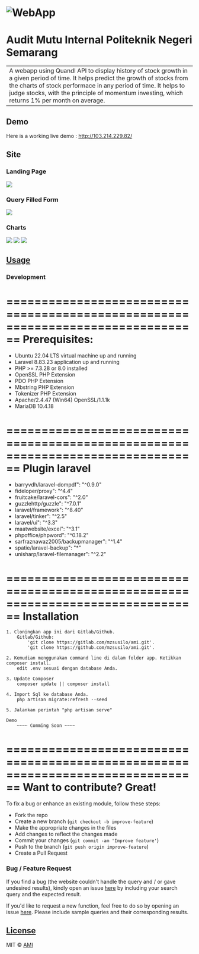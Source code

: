# ![WebApp](http://103.214.229.82/landing_page.png)
# Audit Mutu Internal Politeknik Negeri Semarang
<table>
<tr>
<td>
  A webapp using Quandl API to display history of stock growth in a given period of time. It helps predict the growth of stocks from the  charts of stock performace in any period of time. It helps to judge stocks, with the principle of momentum investing, which returns 1% per month on average.
</td>
</tr>
</table>


## Demo
Here is a working live demo :  http://103.214.229.82/


## Site

### Landing Page

![](http://103.214.229.82/landing_page.png)

### Query Filled Form
![](http://103.214.229.82/pengisiandata.png)

### Charts
![](http://103.214.229.82/chart.png)
![](http://103.214.229.82/chart2.png)
![](https://iharsh234.github.io/WebApp/images/demo/demo_chart3.JPG)


## [Usage](https://iharsh234.github.io/WebApp/) 

### Development
================================================================================
Prerequisites:
================================================================================

- Ubuntu 22.04 LTS virtual machine up and running
- Laravel 8.83.23 application up and running
- PHP >= 7.3.28 or 8.0 installed
- OpenSSL PHP Extension
- PDO PHP Extension
- Mbstring PHP Extension
- Tokenizer PHP Extension
- Apache/2.4.47 (Win64) OpenSSL/1.1.1k
- MariaDB 10.4.18

================================================================================
Plugin laravel
================================================================================

- barryvdh/laravel-dompdf": "^0.9.0"
- fideloper/proxy": "^4.4"
- fruitcake/laravel-cors": "^2.0"
- guzzlehttp/guzzle": "^7.0.1"
- laravel/framework": "^8.40"
- laravel/tinker": "^2.5"
- laravel/ui": "^3.3"
- maatwebsite/excel": "^3.1"
- phpoffice/phpword": "^0.18.2"
- sarfraznawaz2005/backupmanager": "^1.4"
- spatie/laravel-backup": "*"
- unisharp/laravel-filemanager": "^2.2"

================================================================================
Installation
================================================================================

    1. Cloningkan app ini dari Gitlab/Github.
        Gitlab/Github:
            'git clone https://gitlab.com/mzsusilo/ami.git'.
            'git clone https://github.com/mzsusilo/ami.git'.

    2. Kemudian menggunakan command line di dalam folder app. Ketikkan composer install.
        edit .env sesuai dengan database Anda.

    3. Update Composer
        composer update || composer install

    4. Import Sql ke database Anda.
        php artisan migrate:refresh --seed

    5. Jalankan perintah "php artisan serve"

    Demo
        ~~~~ Comming Soon ~~~~

================================================================================
Want to contribute? Great!
================================================================================

To fix a bug or enhance an existing module, follow these steps:

- Fork the repo
- Create a new branch (`git checkout -b improve-feature`)
- Make the appropriate changes in the files
- Add changes to reflect the changes made
- Commit your changes (`git commit -am 'Improve feature'`)
- Push to the branch (`git push origin improve-feature`)
- Create a Pull Request 

### Bug / Feature Request

If you find a bug (the website couldn't handle the query and / or gave undesired results), kindly open an issue [here](https://github.com/iharsh234/WebApp/issues/new) by including your search query and the expected result.

If you'd like to request a new function, feel free to do so by opening an issue [here](https://github.com/iharsh234/WebApp/issues/new). Please include sample queries and their corresponding results.


## [License](http://103.214.229.82/LICENSE.md)

MIT © [AMI](http://103.214.229.82/)

